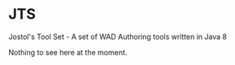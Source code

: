 # JTS
Jostol's Tool Set - A set of WAD Authoring tools written in Java 8

Nothing to see here at the moment.